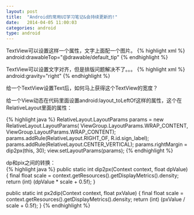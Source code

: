 ```yaml
---
layout: post
title:  "Android的常用UI学习笔记&会持续更新的!"
date:   2014-04-05 11:00:03
categories: android
type: android
---
```


TextView可以设置这样一个属性，文字上面配一个图片。
{% highlight xml %}
android:drawableTop="@drawable/default_tip"
{% endhighlight %}

TextView可以设置文字对齐，但是排版问题解决不了。。。
{% highlight xml %}
android:gravity="right"
{% endhighlight %}

给一个TextView设置Text后，如何马上获得这个TextView的宽度？

给一个View动态在代码里面设置android:layout_toLeftOf这样的属性，这个在RelativeLayout里面的属性：  

{% highlight java %}
RelativeLayout.LayoutParams params = new RelativeLayout.LayoutParams(
                    ViewGroup.LayoutParams.WRAP_CONTENT,
                    ViewGroup.LayoutParams.WRAP_CONTENT);
params.addRule(RelativeLayout.RIGHT_OF, R.id.sign_label);
params.addRule(RelativeLayout.CENTER_VERTICAL);
params.rightMargin = dip2px(this, 30);
view.setLayoutParams(params);
{% endhighlight %}

dp和pix之间的转换：  
{% highlight java %}
public static int dip2px(Context context, float dpValue) {
	final float scale = context.getResources().getDisplayMetrics().density;
	return (int) (dpValue * scale + 0.5f);
}

public static int px2dip(Context context, float pxValue) {
	final float scale = context.getResources().getDisplayMetrics().density;
	return (int) (pxValue / scale + 0.5f);
}
{% endhighlight %}